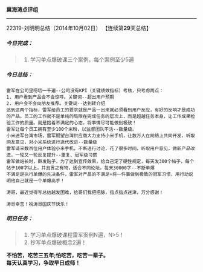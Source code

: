 **冀海涛点评组**

------

22319-刘明明总结（2014年10月02日）
【连续第**29**天总结】

##### __今日完成：__
>1. 学习单点爆破课三个案例，每个案例至少5遍

##### __今日总结：__
    雷军在公司里唠叨一千遍--公司没有KPI（关键绩效指标）考核，只考虑两点：
    1. 用户看到产品会不会惊呼。关键词--超出用户预期
    2. 用户会不会向朋友推荐。关键词--达到转介绍
    达到这两个指标，雷军给员工的要求就是产品一出来就必须看到用户反应，有好的反响才是成功的产品。员工的工作就不是单纯的局限在完成任务的层次上，而是超越任务本身，让工作成果检验工作的质量。就是抱着不满足的心态，将事情尽可能做到极致！
    雷军让每个员工拥有至少100个米粉，以监督团队干活--数量级。
    小米进军台湾市场，雷军期望台湾供应商大力支持小米手机，让数万人在网络上共同开发，听取网友意见，对小米系统进行迭代改进--数量级
    雷军请来数百位用户体验小米手机，不断进行讨论，花了很多时间，听取用户意见，做新产品改进，一轮又一轮反复提升--重复、冠军级习惯
    雷军做站长时，群发贴子，为了达到宣传效果，给自己定了硬性规定，每天发300个帖子，每个帖子100字以上，并且言之有物，适合不同论坛。每天30000字--不断单爆
    不满足是执行单爆的先决条件，雷军对产品的不满足+将一件事做到极致的冠军习惯，用行动说明他自己就是一个单爆高手！
    
    涛哥，最近觉得写总结越发困难，给哥们我把把脉，指点指点迷津，万分感谢！
    
    涛哥幸苦！祝涛哥国庆节快乐！
##### __明日任务：__
>1. 学习单点爆破课程雷军案例N遍，N>5！
>2. 抄写单点爆破概念2遍！

**不怕苦，吃苦三五年;怕吃苦，吃苦一辈子。**  
**每天认真学习，争取早日成师！**